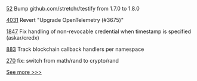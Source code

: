 
[52](https://github.com/hyperledger/fabric-chaincode-go/pull/52) Bump github.com/stretchr/testify from 1.7.0 to 1.8.0

[4031](https://github.com/hyperledger/besu/pull/4031) Revert "Upgrade OpenTelemetry (#3675)"

[1847](https://github.com/hyperledger/aries-cloudagent-python/pull/1847) Fix handling of non-revocable credential when timestamp is specified (askar/credx)

[883](https://github.com/hyperledger/firefly/pull/883) Track blockchain callback handlers per namespace

[270](https://github.com/hyperledger/aries-framework-go-ext/pull/270) fix: switch from math/rand to crypto/rand


[See more >>>](https://start-here.hyperledger.org/pull-requests)
